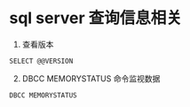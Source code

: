 # sql server 查询信息相关

1. 查看版本
```shell
SELECT @@VERSION
```

2. DBCC MEMORYSTATUS 命令监视数据
```shell
DBCC MEMORYSTATUS
```